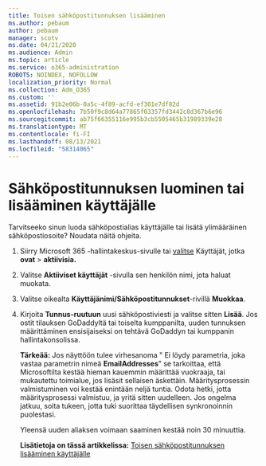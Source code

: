 ```yaml
---
title: Toisen sähköpostitunnuksen lisääminen
ms.author: pebaum
author: pebaum
manager: scotv
ms.date: 04/21/2020
ms.audience: Admin
ms.topic: article
ms.service: o365-administration
ROBOTS: NOINDEX, NOFOLLOW
localization_priority: Normal
ms.collection: Adm_O365
ms.custom: ''
ms.assetid: 91b2e06b-0a5c-4f89-acfd-ef301e7df82d
ms.openlocfilehash: 7b50f9c8d64a77865f03357fd3442c8d367b6e96
ms.sourcegitcommit: ab75f66355116e995b3cb5505465b31989339e28
ms.translationtype: MT
ms.contentlocale: fi-FI
ms.lasthandoff: 08/13/2021
ms.locfileid: "58314065"
---
```

# <a name="create-or-add-an-email-alias-for-a-user"></a>Sähköpostitunnuksen luominen tai lisääminen käyttäjälle

Tarvitseeko sinun luoda sähköpostialias käyttäjälle tai lisätä ylimääräinen sähköpostiosoite? Noudata näitä ohjeita.
  
1. Siirry Microsoft 365 -hallintakeskus-sivulle tai [valitse](https://go.microsoft.com/fwlink/p/?linkid=834822) Käyttäjät, jotka **ovat**  >  **aktiivisia.**
    
2. Valitse **Aktiiviset käyttäjät** -sivulla sen henkilön nimi, jota haluat muokata. 
    
3. Valitse oikealta **Käyttäjänimi/Sähköpostitunnukset**-rivillä **Muokkaa**.
    
4. Kirjoita **Tunnus-ruutuun** uusi sähköpostiviesti ja valitse sitten **Lisää**. Jos ostit tilauksen GoDaddyltä tai toiselta kumppanilta, uuden tunnuksen määrittäminen ensisijaiseksi on tehtävä GoDaddyn tai kumppanin hallintakonsolissa. 
    
    **Tärkeää:** Jos näyttöön tulee virhesanoma " Ei löydy parametria, joka vastaa parametrin nimeä **EmailAddresses**" se tarkoittaa, että Microsoftilta kestää hieman kauemmin määrittää vuokraaja, tai mukautettu toimialue, jos lisäsit sellaisen äskettäin. Määritysprosessin valmistuminen voi kestää enintään neljä tuntia. Odota hetki, jotta määritysprosessi valmistuu, ja yritä sitten uudelleen. Jos ongelma jatkuu, soita tukeen, jotta tuki suorittaa täydellisen synkronoinnin puolestasi.
    
    Yleensä uuden aliaksen voimaan saaminen kestää noin 30 minuuttia.
    
    **Lisätietoja on tässä artikkelissa:** [Toisen sähköpostitunnuksen lisääminen käyttäjälle](https://docs.microsoft.com/microsoft-365/admin/email/add-another-email-alias-for-a-user)
    

